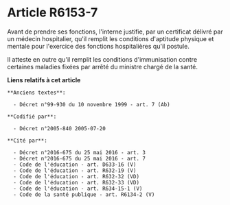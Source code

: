 # Article R6153-7

Avant de prendre ses fonctions, l'interne justifie, par un certificat délivré par un médecin hospitalier, qu'il remplit les
conditions d'aptitude physique et mentale pour l'exercice des fonctions hospitalières qu'il postule.

Il atteste en outre qu'il remplit les conditions d'immunisation contre certaines maladies fixées par arrêté du ministre
chargé de la santé.

**Liens relatifs à cet article**

	**Anciens textes**:

	  - Décret n°99-930 du 10 novembre 1999 - art. 7 (Ab)

	**Codifié par**:

	  - Décret n°2005-840 2005-07-20

	**Cité par**:

	  - Décret n°2016-675 du 25 mai 2016 - art. 3
	  - Décret n°2016-675 du 25 mai 2016 - art. 7
	  - Code de l'éducation - art. D633-16 (V)
	  - Code de l'éducation - art. R632-19 (V)
	  - Code de l'éducation - art. R632-32 (VD)
	  - Code de l'éducation - art. R632-33 (VD)
	  - Code de l'éducation - art. R634-15-1 (V)
	  - Code de la santé publique - art. R6134-2 (V)
